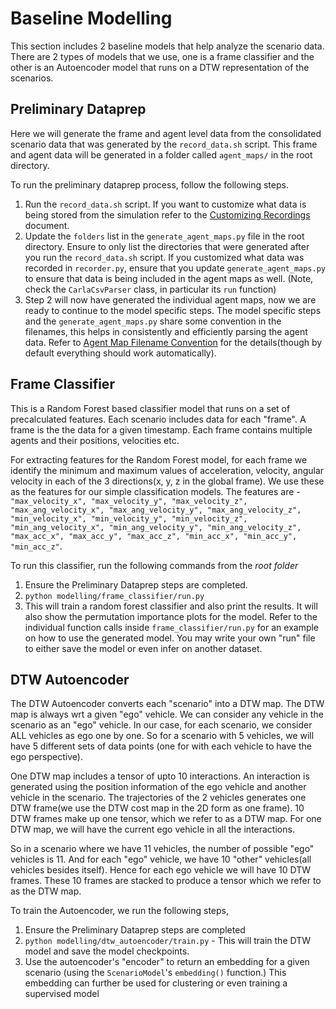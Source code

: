 # Baseline Modelling

This section includes 2 baseline models that help analyze the scenario data. There are 2 types of models that we use, one is a frame classifier and the other is an Autoencoder model that runs on a DTW representation of the scenarios.

## Preliminary Dataprep

Here we will generate the frame and agent level data from the consolidated scenario data that was generated by the `record_data.sh` script. This frame and agent data will be generated in a folder called `agent_maps/` in the root directory. 

To run the preliminary dataprep process, follow the following steps.

1. Run the `record_data.sh` script. If you want to customize what data is being stored from the simulation refer to the [Customizing Recordings](../custom_recordings.md) document.
2. Update the `folders` list in the `generate_agent_maps.py` file in the root directory. Ensure to only list the directories that were generated after you run the `record_data.sh` script. If you customized what data was recorded in `recorder.py`, ensure that you update `generate_agent_maps.py` to ensure that data is being included in the agent maps as well. (Note, check the `CarlaCsvParser` class, in particular its `run` function)
3. Step 2 will now have generated the individual agent maps, now we are ready to continue to the model specific steps. The model specific steps and the `generate_agent_maps.py` share some convention in the filenames, this helps in consistently and efficiently parsing the agent data. Refer to [Agent Map Filename Convention](agent_map_filename_convention.md) for the details(though by default everything should work automatically).

## Frame Classifier

This is a Random Forest based classifier model that runs on a set of precalculated features. Each scenario includes data for each "frame". A frame is the the data for a given timestamp. Each frame contains multiple agents and their positions, velocities etc.

For extracting features for the Random Forest model, for each frame we identify the minimum and maximum values of acceleration, velocity, angular velocity in each of the 3 directions(x, y, z in the global frame). We use these as the features for our simple classification models. The features are - `"max_velocity_x", "max_velocity_y", "max_velocity_z", "max_ang_velocity_x", "max_ang_velocity_y", "max_ang_velocity_z", "min_velocity_x", "min_velocity_y", "min_velocity_z", "min_ang_velocity_x", "min_ang_velocity_y", "min_ang_velocity_z", "max_acc_x", "max_acc_y", "max_acc_z", "min_acc_x", "min_acc_y", "min_acc_z"`.

To run this classifier, run the following commands from the *root folder*

1. Ensure the Preliminary Dataprep steps are completed.
2. `python modelling/frame_classifier/run.py`
3. This will train a random forest classifier and also print the results. It will also show the permutation importance plots for the model. Refer to the individual function calls inside `frame_classifier/run.py` for an example on how to use the generated model. You may write your own "run" file to either save the model or even infer on another dataset.


## DTW Autoencoder

The DTW Autoencoder converts each "scenario" into a DTW map. The DTW map is always wrt a given "ego" vehicle. We can consider any vehicle in the scenario as an "ego" vehicle. In our case, for each scenario, we consider ALL vehicles as ego one by one. So for a scenario with 5 vehicles, we will have 5 different sets of data points (one for with each vehicle to have the ego perspective). 

One DTW map includes a tensor of upto 10 interactions. An interaction is generated using the position information of the ego vehicle and another vehicle in the scenario. The trajectories of the 2 vehicles generates one DTW frame(we use the DTW cost map in the 2D form as one frame). 10 DTW frames make up one tensor, which we refer to as a DTW map. For one DTW map, we will have the current ego vehicle in all the interactions.

So in a scenario where we have 11 vehicles, the number of possible "ego" vehicles is 11. And for each "ego" vehicle, we have 10 "other" vehicles(all vehicles besides itself). Hence for each ego vehicle we will have 10 DTW frames. These 10 frames are stacked to produce a tensor which we refer to as the DTW map.

To train the Autoencoder, we run the following steps,

1. Ensure the Preliminary Dataprep steps are completed
2. `python modelling/dtw_autoencoder/train.py` - This will train the DTW model and save the model checkpoints.
3. Use the autoencoder's "encoder" to return an embedding for a given scenario (using the `ScenarioModel`'s `embedding()` function.) This embedding can further be used for clustering or even training a supervised model